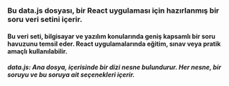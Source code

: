 <h3>Bu data.js dosyası, bir React uygulaması için hazırlanmış bir soru veri setini içerir.</h3>
<h4>Bu veri seti, bilgisayar ve yazılım konularında geniş kapsamlı bir soru havuzunu temsil eder. React uygulamalarında eğitim, sınav veya pratik amaçlı kullanılabilir.
</h4>

<h5>data.js: Ana dosya, içerisinde bir dizi nesne bulundurur. Her nesne, bir soruyu ve bu soruya ait seçenekleri içerir.</h5>
